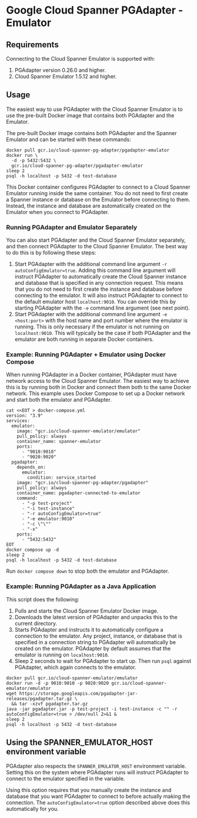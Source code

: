 # Google Cloud Spanner PGAdapter - Emulator

## Requirements
Connecting to the Cloud Spanner Emulator is supported with:
1. PGAdapter version 0.26.0 and higher.
2. Cloud Spanner Emulator 1.5.12 and higher.

## Usage
The easiest way to use PGAdapter with the Cloud Spanner Emulator is to use the pre-built Docker
image that contains both PGAdapter and the Emulator.

The pre-built Docker image contains both PGAdapter and the Spanner Emulator and can be started with
these commands:

```shell
docker pull gcr.io/cloud-spanner-pg-adapter/pgadapter-emulator
docker run \
  -d -p 5432:5432 \
  gcr.io/cloud-spanner-pg-adapter/pgadapter-emulator
sleep 2
psql -h localhost -p 5432 -d test-database
```

This Docker container configures PGAdapter to connect to a Cloud Spanner Emulator running inside
the same container. You do not need to first create a Spanner instance or database on the Emulator
before connecting to them. Instead, the instance and database are automatically created on the
Emulator when you connect to PGAdapter.

### Running PGAdapter and Emulator Separately 
You can also start PGAdapter and the Cloud Spanner Emulator separately, and then connect PGAdapter
to the Cloud Spanner Emulator. The best way to do this is by following these
steps:
1. Start PGAdapter with the additional command line argument `-r autoConfigEmulator=true`. Adding
   this command line argument will instruct PGAdapter to automatically create the Cloud Spanner
   instance and database that is specified in any connection request. This means that you do not
   need to first create the instance and database before connecting to the emulator. It will also
   instruct PGAdapter to connect to the default emulator host `localhost:9010`. You can override
   this by starting PGAdapter with the `-e` command line argument (see next point).
2. Start PGAdapter with the additional command line argument `-e <host:port>` with the host name and
   port number where the emulator is running. This is only necessary if the emulator is not running
   on `localhost:9010`. This will typically be the case if both PGAdapter and the emulator are both
   running in separate Docker containers.

### Example: Running PGAdapter + Emulator using Docker Compose

When running PGAdapter in a Docker container, PGAdapter must have network access to the Cloud
Spanner Emulator. The easiest way to achieve this is by running both in Docker and connect them both
to the same Docker network. This example uses Docker Compose to set up a Docker network and start
both the emulator and PGAdapter.

```shell
cat <<EOT > docker-compose.yml
version: "3.9"
services:
  emulator:
    image: "gcr.io/cloud-spanner-emulator/emulator"
    pull_policy: always
    container_name: spanner-emulator
    ports:
      - "9010:9010"
      - "9020:9020"
  pgadapter:
    depends_on:
      emulator:
        condition: service_started
    image: "gcr.io/cloud-spanner-pg-adapter/pgadapter"
    pull_policy: always
    container_name: pgadapter-connected-to-emulator
    command:
      - "-p test-project"
      - "-i test-instance"
      - "-r autoConfigEmulator=true"
      - "-e emulator:9010"
      - "-c \"\""
      - "-x"
    ports:
      - "5432:5432"
EOT
docker compose up -d
sleep 2
psql -h localhost -p 5432 -d test-database
```

Run `docker compose down` to stop both the emulator and PGAdapter.

### Example: Running PGAdapter as a Java Application

This script does the following:
1. Pulls and starts the Cloud Spanner Emulator Docker image.
2. Downloads the latest version of PGAdapter and unpacks this to the current directory.
3. Starts PGAdapter and instructs it to automatically configure a connection to the emulator. Any
   project, instance, or database that is specified in a connection string to PGAdapter will
   automatically be created on the emulator. PGAdapter by default assumes that the emulator is
   running on `localhost:9010`.
4. Sleep 2 seconds to wait for PGAdapter to start up. Then run `psql` against PGAdapter, which again
   connects to the emulator.

```shell
docker pull gcr.io/cloud-spanner-emulator/emulator
docker run -d -p 9010:9010 -p 9020:9020 gcr.io/cloud-spanner-emulator/emulator
wget https://storage.googleapis.com/pgadapter-jar-releases/pgadapter.tar.gz \
  && tar -xzvf pgadapter.tar.gz
java -jar pgadapter.jar -p test-project -i test-instance -c "" -r autoConfigEmulator=true > /dev/null 2>&1 &
sleep 2
psql -h localhost -p 5432 -d test-database
```

## Using the SPANNER_EMULATOR_HOST environment variable
PGAdapter also respects the `SPANNER_EMULATOR_HOST` environment variable. Setting this on the system
where PGAdapter runs will instruct PGAdapter to connect to the emulator specified in the variable.

Using this option requires that you manually create the instance and database that you want
PGAdapter to connect to before actually making the connection. The `autoConfigEmulator=true` option
described above does this automatically for you.
